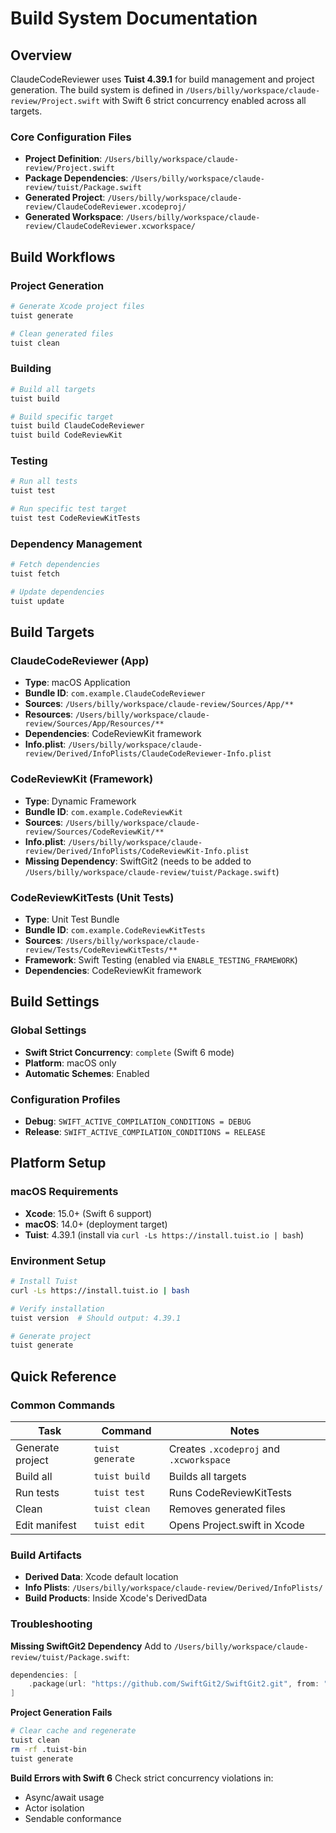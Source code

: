 <!-- Generated: 2025-06-25 09:45:00 UTC -->

# Build System Documentation

## Overview

ClaudeCodeReviewer uses **Tuist 4.39.1** for build management and project generation. The build system is defined in `/Users/billy/workspace/claude-review/Project.swift` with Swift 6 strict concurrency enabled across all targets.

### Core Configuration Files
- **Project Definition**: `/Users/billy/workspace/claude-review/Project.swift`
- **Package Dependencies**: `/Users/billy/workspace/claude-review/tuist/Package.swift`
- **Generated Project**: `/Users/billy/workspace/claude-review/ClaudeCodeReviewer.xcodeproj/`
- **Generated Workspace**: `/Users/billy/workspace/claude-review/ClaudeCodeReviewer.xcworkspace/`

## Build Workflows

### Project Generation
```bash
# Generate Xcode project files
tuist generate

# Clean generated files
tuist clean
```

### Building
```bash
# Build all targets
tuist build

# Build specific target
tuist build ClaudeCodeReviewer
tuist build CodeReviewKit
```

### Testing
```bash
# Run all tests
tuist test

# Run specific test target
tuist test CodeReviewKitTests
```

### Dependency Management
```bash
# Fetch dependencies
tuist fetch

# Update dependencies
tuist update
```

## Build Targets

### ClaudeCodeReviewer (App)
- **Type**: macOS Application
- **Bundle ID**: `com.example.ClaudeCodeReviewer`
- **Sources**: `/Users/billy/workspace/claude-review/Sources/App/**`
- **Resources**: `/Users/billy/workspace/claude-review/Sources/App/Resources/**`
- **Dependencies**: CodeReviewKit framework
- **Info.plist**: `/Users/billy/workspace/claude-review/Derived/InfoPlists/ClaudeCodeReviewer-Info.plist`

### CodeReviewKit (Framework)
- **Type**: Dynamic Framework
- **Bundle ID**: `com.example.CodeReviewKit`
- **Sources**: `/Users/billy/workspace/claude-review/Sources/CodeReviewKit/**`
- **Info.plist**: `/Users/billy/workspace/claude-review/Derived/InfoPlists/CodeReviewKit-Info.plist`
- **Missing Dependency**: SwiftGit2 (needs to be added to `/Users/billy/workspace/claude-review/tuist/Package.swift`)

### CodeReviewKitTests (Unit Tests)
- **Type**: Unit Test Bundle
- **Bundle ID**: `com.example.CodeReviewKitTests`
- **Sources**: `/Users/billy/workspace/claude-review/Tests/CodeReviewKitTests/**`
- **Framework**: Swift Testing (enabled via `ENABLE_TESTING_FRAMEWORK`)
- **Dependencies**: CodeReviewKit framework

## Build Settings

### Global Settings
- **Swift Strict Concurrency**: `complete` (Swift 6 mode)
- **Platform**: macOS only
- **Automatic Schemes**: Enabled

### Configuration Profiles
- **Debug**: `SWIFT_ACTIVE_COMPILATION_CONDITIONS = DEBUG`
- **Release**: `SWIFT_ACTIVE_COMPILATION_CONDITIONS = RELEASE`

## Platform Setup

### macOS Requirements
- **Xcode**: 15.0+ (Swift 6 support)
- **macOS**: 14.0+ (deployment target)
- **Tuist**: 4.39.1 (install via `curl -Ls https://install.tuist.io | bash`)

### Environment Setup
```bash
# Install Tuist
curl -Ls https://install.tuist.io | bash

# Verify installation
tuist version  # Should output: 4.39.1

# Generate project
tuist generate
```

## Quick Reference

### Common Commands
| Task | Command | Notes |
|------|---------|-------|
| Generate project | `tuist generate` | Creates `.xcodeproj` and `.xcworkspace` |
| Build all | `tuist build` | Builds all targets |
| Run tests | `tuist test` | Runs CodeReviewKitTests |
| Clean | `tuist clean` | Removes generated files |
| Edit manifest | `tuist edit` | Opens Project.swift in Xcode |

### Build Artifacts
- **Derived Data**: Xcode default location
- **Info Plists**: `/Users/billy/workspace/claude-review/Derived/InfoPlists/`
- **Build Products**: Inside Xcode's DerivedData

### Troubleshooting

**Missing SwiftGit2 Dependency**
Add to `/Users/billy/workspace/claude-review/tuist/Package.swift`:
```swift
dependencies: [
    .package(url: "https://github.com/SwiftGit2/SwiftGit2.git", from: "1.0.0")
]
```

**Project Generation Fails**
```bash
# Clear cache and regenerate
tuist clean
rm -rf .tuist-bin
tuist generate
```

**Build Errors with Swift 6**
Check strict concurrency violations in:
- Async/await usage
- Actor isolation
- Sendable conformance
